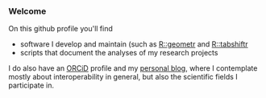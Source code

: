### Welcome

On this github profile you'll find 

- software I develop and maintain (such as [R::geometr](https://github.com/EhrmannS/geometr) and [R::tabshiftr](https://github.com/EhrmannS/tabshiftr)
- scripts that document the analyses of my research projects

I do also have an [ORCiD](https://orcid.org/0000-0002-2958-0796
) profile and my [personal blog](http://blog.steffen-ehrmann.de/), where I contemplate mostly about interoperability in general, but also the scientific fields I participate in.
